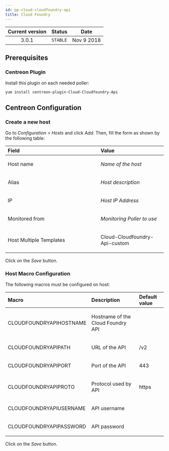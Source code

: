 ```yaml
---
id: pp-cloud-cloudfoundry-api
title: Cloud Foundry
---
```


| Current version | Status | Date |
| :-: | :-: | :-: |
| 3.0.1 | `STABLE` | Nov  9 2018 |

## Prerequisites
### Centreon Plugin
Install this plugin on each needed poller:

    yum install centreon-plugin-Cloud-Cloudfoundry-Api

## Centreon Configuration
### Create a new host
Go to *Configuration &gt; Hosts* and click *Add*. Then, fill the form as
shown by the following table:

<table>
<colgroup>
<col width="58%" />
<col width="41%" />
</colgroup>
<thead>
<tr class="header">
<th align="left">Field</th>
<th align="left">Value</th>
</tr>
</thead>
<tbody>
<tr class="odd">
<td align="left"><p>Host name</p></td>
<td align="left"><p><em>Name of the host</em></p></td>
</tr>
<tr class="even">
<td align="left"><p>Alias</p></td>
<td align="left"><p><em>Host description</em></p></td>
</tr>
<tr class="odd">
<td align="left"><p>IP</p></td>
<td align="left"><p><em>Host IP Address</em></p></td>
</tr>
<tr class="even">
<td align="left"><p>Monitored from</p></td>
<td align="left"><p><em>Monitoring Poller to use</em></p></td>
</tr>
<tr class="odd">
<td align="left"><p>Host Multiple Templates</p></td>
<td align="left"><p>Cloud-Cloudfoundry-Api-custom</p></td>
</tr>
</tbody>
</table>

Click on the *Save* button.

### Host Macro Configuration
The following macros must be configured on host:

<table>
<colgroup>
<col width="23%" />
<col width="53%" />
<col width="24%" />
</colgroup>
<thead>
<tr class="header">
<th align="left">Macro</th>
<th align="left">Description</th>
<th align="left">Default value</th>
</tr>
</thead>
<tbody>
<tr class="odd">
<td align="left"><p>CLOUDFOUNDRYAPIHOSTNAME</p></td>
<td align="left"><p>Hostname of the Cloud Foundry API</p></td>
<td align="left"><p></p></td>
</tr>
<tr class="even">
<td align="left"><p>CLOUDFOUNDRYAPIPATH</p></td>
<td align="left"><p>URL of the API</p></td>
<td align="left"><p>/v2</p></td>
</tr>
<tr class="odd">
<td align="left"><p>CLOUDFOUNDRYAPIPORT</p></td>
<td align="left"><p>Port of the API</p></td>
<td align="left"><p>443</p></td>
</tr>
<tr class="even">
<td align="left"><p>CLOUDFOUNDRYAPIPROTO</p></td>
<td align="left"><p>Protocol used by API</p></td>
<td align="left"><p>https</p></td>
</tr>
<tr class="odd">
<td align="left"><p>CLOUDFOUNDRYAPIUSERNAME</p></td>
<td align="left"><p>API username</p></td>
<td align="left"><p></p></td>
</tr>
<tr class="even">
<td align="left"><p>CLOUDFOUNDRYAPIPASSWORD</p></td>
<td align="left"><p>API password</p></td>
<td align="left"><p></p></td>
</tr>
</tbody>
</table>

Click on the *Save* button.

